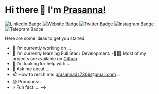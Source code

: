 # Hi there 👋 I'm [Prasanna!](https://github.com/Prasanna-39/)

[![Linkedin Badge](https://img.shields.io/badge/-LinkedIn-0e76a8?style=flat-square&logo=Linkedin&logoColor=white)](https://linkedin.com/in/prasanna39)
[![Website Badge](https://img.shields.io/badge/Website-3b5998?style=flat-square&logo=google-chrome&logoColor=white)]()
[![Twitter Badge](https://img.shields.io/badge/-Twitter-00acee?style=flat-square&logo=Twitter&logoColor=white)](https://twitter.com/Prasanna_0v0)
[![Instagram Badge](https://img.shields.io/badge/-Instagram-e4405f?style=flat-square&logo=Instagram&logoColor=white)]()
[![Telegram Badge](https://img.shields.io/badge/-Telegram-0088cc?style=flat-square&logo=Telegram&logoColor=white)]()

Here are some ideas to get you started:

- 🔭 I’m currently working on ...
- 🌱 I’m currently learning Full Stack Development.
-👨🏻‍💻 Most of my projects are available on [Github](https://github.com/Prasanna-39).
- 🤔 I’m looking for help with ...
- 💬 Ask me about ...
- 📫 How to reach me: prasanna347306@gmail.com ...
- 😄 Pronouns: ...
- ⚡ Fun fact: ...
-->
